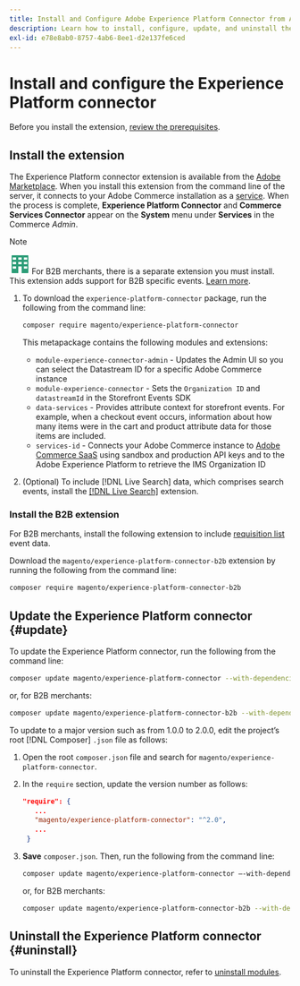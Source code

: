 ```yaml
---
title: Install and Configure Adobe Experience Platform Connector from Adobe Commerce
description: Learn how to install, configure, update, and uninstall the Adobe Experience Platform Connector from Adobe Commerce.
exl-id: e78e8ab0-8757-4ab6-8ee1-d2e137fe6ced
---
```

# Install and configure the Experience Platform connector

Before you install the extension, [review the prerequisites](overview.md#prereqs).

## Install the extension

The Experience Platform connector extension is available from the [Adobe Marketplace](https://marketplace.magento.com/magento-experience-platform-connector.html). When you install this extension from the command line of the server, it connects to your Adobe Commerce installation as a [service](../landing/saas.md). When the process is complete, **Experience Platform Connector** and **Commerce Services Connector** appear on the **System** menu under **Services** in the Commerce _Admin_.

>[!NOTE]
>
>![B2B for Adobe Commerce](../assets/b2b.svg) For B2B merchants, there is a separate extension you must install. This extension adds support for B2B specific events. [Learn more](#install-the-b2b-extension).


1. To download the `experience-platform-connector` package, run the following from the command line:

   ```bash
   composer require magento/experience-platform-connector
   ```

   This metapackage contains the following modules and extensions:

   * `module-experience-connector-admin` - Updates the Admin UI so you can select the Datastream ID for a specific Adobe Commerce instance
   * `module-experience-connector` - Sets the `Organization ID` and `datastreamId` in the Storefront Events SDK
   * `data-services` - Provides attribute context for storefront events. For example, when a checkout event occurs, information about how many items were in the cart and product attribute data for those items are included.
   * `services-id` - Connects your Adobe Commerce instance to [Adobe Commerce SaaS](../landing/saas.md) using sandbox and production API keys and to the Adobe Experience Platform to retrieve the IMS Organization ID

1. (Optional) To include [!DNL Live Search] data, which comprises search events, install the [[!DNL Live Search]](../live-search/install.md) extension.

### Install the B2B extension

For B2B merchants, install the following extension to include [requisition list](events.md#b2b-events) event data.

Download the `magento/experience-platform-connector-b2b` extension by running the following from the command line:

   ```bash
   composer require magento/experience-platform-connector-b2b
   ```

## Update the Experience Platform connector {#update}

To update the Experience Platform connector, run the following from the command line:

```bash
composer update magento/experience-platform-connector --with-dependencies
```

or, for B2B merchants:

```bash
composer update magento/experience-platform-connector-b2b --with-dependencies
```

To update to a major version such as from 1.0.0 to 2.0.0, edit the project’s root [!DNL Composer] `.json` file as follows:

1. Open the root `composer.json` file and search for `magento/experience-platform-connector`.

1. In the `require` section, update the version number as follows:

   ```json
   "require": {
      ...
      "magento/experience-platform-connector": "^2.0",
      ...
    }
   ```

1. **Save** `composer.json`. Then, run the following from the command line:

   ```bash
   composer update magento/experience-platform-connector –-with-dependencies
   ```

   or, for B2B merchants:

   ```bash
   composer update magento/experience-platform-connector-b2b --with-dependencies
   ```

## Uninstall the Experience Platform connector {#uninstall}

To uninstall the Experience Platform connector, refer to [uninstall modules](https://experienceleague.adobe.com/docs/commerce-operations/installation-guide/tutorials/uninstall-modules.html).
